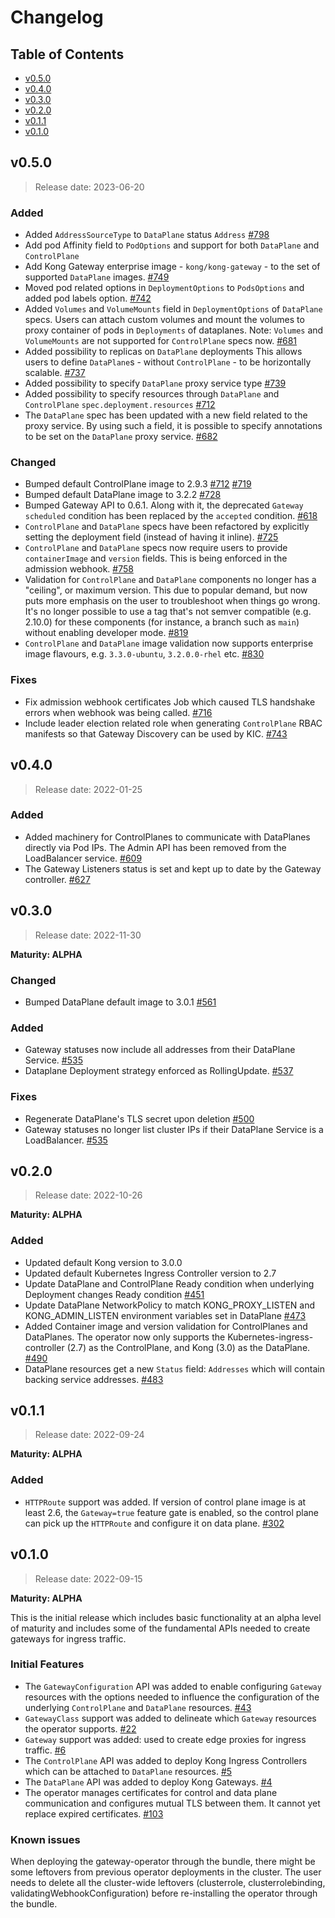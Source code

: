 # Changelog

## Table of Contents

- [v0.5.0](#v050)
- [v0.4.0](#v040)
- [v0.3.0](#v030)
- [v0.2.0](#v020)
- [v0.1.1](#v011)
- [v0.1.0](#v010)

## v0.5.0

> Release date: 2023-06-20

### Added

- Added `AddressSourceType` to `DataPlane` status `Address`
  [#798](https://github.com/Kong/gateway-operator/pull/798)
- Add pod Affinity field to `PodOptions` and support for both `DataPlane` and `ControlPlane`
- Add Kong Gateway enterprise image - `kong/kong-gateway` - to the set of supported
  `DataPlane` images.
  [#749](https://github.com/Kong/gateway-operator/pull/749)
- Moved pod related options in `DeploymentOptions` to `PodsOptions` and added pod
  labels option.
  [#742](https://github.com/Kong/gateway-operator/pull/742)
- Added `Volumes` and `VolumeMounts` field in `DeploymentOptions` of `DataPlane`
  specs. Users can attach custom volumes and mount the volumes to proxy container
  of pods in `Deployments` of dataplanes.
  Note: `Volumes` and `VolumeMounts` are not supported for `ControlPlane` specs now.
  [#681](https://github.com/Kong/gateway-operator/pull/681)
- Added possibility to replicas on `DataPlane` deployments
  This allows users to define `DataPlane`s - without `ControlPlane` - to be
  horizontally scalable.
  [#737](https://github.com/Kong/gateway-operator/pull/737)
- Added possibility to specify `DataPlane` proxy service type
  [#739](https://github.com/Kong/gateway-operator/pull/739)
- Added possibility to specify resources through `DataPlane` and `ControlPlane`
  `spec.deployment.resources`
  [#712](https://github.com/Kong/gateway-operator/pull/712)
- The `DataPlane` spec has been updated with a new field related
  to the proxy service. By using such a field, it is possible to
  specify annotations to be set on the `DataPlane` proxy service.
  [#682](https://github.com/Kong/gateway-operator/pull/682)

### Changed

- Bumped default ControlPlane image to 2.9.3
  [#712](https://github.com/Kong/gateway-operator/pull/712)
  [#719](https://github.com/Kong/gateway-operator/pull/719)
- Bumped default DataPlane image to 3.2.2
  [#728](https://github.com/Kong/gateway-operator/pull/728)
- Bumped Gateway API to 0.6.1. Along with it, the deprecated `Gateway`
  `scheduled` condition has been replaced by the `accepted` condition.
  [#618](https://github.com/Kong/gateway-operator/issues/618)
- `ControlPlane` and `DataPlane` specs have been refactored by explicitly setting
  the deployment field (instead of having it inline).
  [#725](https://github.com/Kong/gateway-operator/pull/725)
- `ControlPlane` and `DataPlane` specs now require users to provide `containerImage`
  and `version` fields.
  This is being enforced in the admission webhook.
  [#758](https://github.com/Kong/gateway-operator/pull/758)
- Validation for `ControlPlane` and `DataPlane` components no longer has a
  "ceiling", or maximum version. This due to popular demand, but now puts more
  emphasis on the user to troubleshoot when things go wrong. It's no longer
  possible to use a tag that's not semver compatible (e.g. 2.10.0) for these
  components (for instance, a branch such as `main`) without enabling developer
  mode.
  [#819](https://github.com/Kong/gateway-operator/pull/819)
- `ControlPlane` and `DataPlane` image validation now supports enterprise image
  flavours, e.g. `3.3.0-ubuntu`, `3.2.0.0-rhel` etc.
  [#830](https://github.com/Kong/gateway-operator/pull/830)

### Fixes

- Fix admission webhook certificates Job which caused TLS handshake errors when
  webhook was being called.
  [#716](https://github.com/Kong/gateway-operator/pull/716)
- Include leader election related role when generating `ControlPlane` RBAC
  manifests so that Gateway Discovery can be used by KIC.
  [#743](https://github.com/Kong/gateway-operator/pull/743)

## v0.4.0

> Release date: 2022-01-25

### Added

- Added machinery for ControlPlanes to communicate with DataPlanes
  directly via Pod IPs. The Admin API has been removed from the LoadBalancer service.
  [#609](https://github.com/Kong/gateway-operator/pull/609)
- The Gateway Listeners status is set and kept up to date by the Gateway controller.
  [#627](https://github.com/Kong/gateway-operator/pull/627)

## v0.3.0

> Release date: 2022-11-30

**Maturity: ALPHA**

### Changed

- Bumped DataPlane default image to 3.0.1
  [#561](https://github.com/Kong/gateway-operator/pull/561)

### Added

- Gateway statuses now include all addresses from their DataPlane Service.
  [#535](https://github.com/Kong/gateway-operator/pull/535)
- Dataplane Deployment strategy enforced as RollingUpdate.
  [#537](https://github.com/Kong/gateway-operator/pull/537)

### Fixes

- Regenerate DataPlane's TLS secret upon deletion
  [#500](https://github.com/Kong/gateway-operator/pull/500)
- Gateway statuses no longer list cluster IPs if their DataPlane Service is a
  LoadBalancer.
  [#535](https://github.com/Kong/gateway-operator/pull/535)

## v0.2.0

> Release date: 2022-10-26

**Maturity: ALPHA**

### Added

- Updated default Kong version to 3.0.0
- Updated default Kubernetes Ingress Controller version to 2.7
- Update DataPlane and ControlPlane Ready condition when underlying Deployment
  changes Ready condition
  [#451](https://github.com/Kong/gateway-operator/pull/451)
- Update DataPlane NetworkPolicy to match KONG_PROXY_LISTEN and KONG_ADMIN_LISTEN
  environment variables set in DataPlane
  [#473](https://github.com/Kong/gateway-operator/pull/473)
- Added Container image and version validation for ControlPlanes and DataPlanes.
  The operator now only supports the Kubernetes-ingress-controller (2.7) as
  the ControlPlane, and Kong (3.0) as the DataPlane.
  [#490](https://github.com/Kong/gateway-operator/pull/490)
- DataPlane resources get a new `Status` field: `Addresses` which will contain
  backing service addresses.
  [#483](https://github.com/Kong/gateway-operator/pull/483)

## v0.1.1

> Release date:  2022-09-24

**Maturity: ALPHA**

### Added

- `HTTPRoute` support was added. If version of control plane image is at 
  least 2.6, the `Gateway=true` feature gate is enabled, so the 
  control plane can pick up the `HTTPRoute` and configure it on data plane.
  [#302](https://github.com/Kong/gateway-operator/pull/302)  

## v0.1.0

> Release date: 2022-09-15

**Maturity: ALPHA**

This is the initial release which includes basic functionality at an alpha
level of maturity and includes some of the fundamental APIs needed to create
gateways for ingress traffic.

### Initial Features

- The `GatewayConfiguration` API was added to enable configuring `Gateway`
  resources with the options needed to influence the configuration of
  the underlying `ControlPlane` and `DataPlane` resources.
  [#43](https://github.com/Kong/gateway-operator/pull/43)
- `GatewayClass` support was added to delineate which `Gateway` resources the
  operator supports.
  [#22](https://github.com/Kong/gateway-operator/issues/22)
- `Gateway` support was added: used to create edge proxies for ingress traffic.
  [#6](https://github.com/Kong/gateway-operator/issues/6)
- The `ControlPlane` API was added to deploy Kong Ingress Controllers which
  can be attached to `DataPlane` resources.
  [#5](https://github.com/Kong/gateway-operator/issues/5)
- The `DataPlane` API was added to deploy Kong Gateways.
  [#4](https://github.com/Kong/gateway-operator/issues/4)
- The operator manages certificates for control and data plane communication
  and configures mutual TLS between them. It cannot yet replace expired
  certificates.
  [#103](https://github.com/Kong/gateway-operator/issues/103)

### Known issues

When deploying the gateway-operator through the bundle, there might be some
leftovers from previous operator deployments in the cluster. The user needs to delete all the cluster-wide leftovers
(clusterrole, clusterrolebinding, validatingWebhookConfiguration) before
re-installing the operator through the bundle.

[v0.4.0]: https://github.com/Kong/gateway-operator/tree/v0.4.0
[v0.3.0]: https://github.com/Kong/gateway-operator/tree/v0.3.0
[v0.2.0]: https://github.com/Kong/gateway-operator/tree/v0.2.0
[v0.1.1]: https://github.com/Kong/gateway-operator/tree/v0.1.1
[v0.1.0]: https://github.com/Kong/gateway-operator/tree/v0.1.0
